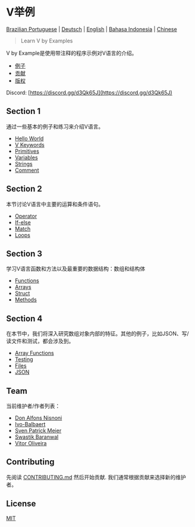 # V举例

[Brazilian Portuguese](/pt-br/README.md) | [Deutsch](/de/README.md) | [English](/en/README.md) | [Bahasa Indonesia](/id/README.md) | [Chinese](README.md)

> Learn V by Examples

V by Example是使用带注释的程序示例对V语言的介绍。

- [例子](#examples)
- [贡献](#contributing)
- [版权](#license)

Discord: [https://discord.gg/d3Qk65J](https://discord.gg/d3Qk65J)

## Section 1

通过一些基本的例子和练习来介绍V语言。

- [Hello World](examples/section_1/hello_world.md)
- [V Keywords](examples/section_1/keywords.md)
- [Primitives](examples/section_1/primitives.md)
- [Variables](examples/section_1/variables.md)
- [Strings](examples/section_1/strings.md)
- [Comment](examples/section_1/comment.md)

## Section 2

本节讨论V语言中主要的运算和条件语句。

- [Operator](examples/section_2/operator.md)
- [If-else](examples/section_2/if-else.md)
- [Match](examples/section_2/match.md)
- [Loops](examples/section_2/loops.md)

## Section 3

学习V语言函数和方法以及最重要的数据结构：数组和结构体

- [Functions](examples/section_3/functions.md)
- [Arrays](examples/section_3/arrays.md)
- [Struct](examples/section_3/struct.md)
- [Methods](examples/section_3/methods.md)

## Section 4

在本节中，我们将深入研究数组对象内部的特征。其他的例子，比如JSON、写/读文件和测试，都会涉及到。

- [Array Functions](examples/section_4/array-functions.md)
- [Testing](examples/section_4/testing.md)
- [Files](examples/section_4/files.md)
- [JSON](examples/section_4/json.md)

## Team

当前维护者/作者列表：

- [Don Alfons Nisnoni](https://github.com/dhonx)
- [Ivo-Balbaert](https://github.com/ibalbaert)
- [Sven Patrick Meier](https://github.com/SuicideS3ason)
- [Swastik Baranwal](https://github.com/Delta456)
- [Vitor Oliveira](https://github.com/vbrazo)

## Contributing

先阅读 [CONTRIBUTING.md](CONTRIBUTING.md) 然后开始贡献. 我们通常根据贡献来选择新的维护者。

## License

[MIT](/LICENSE)
